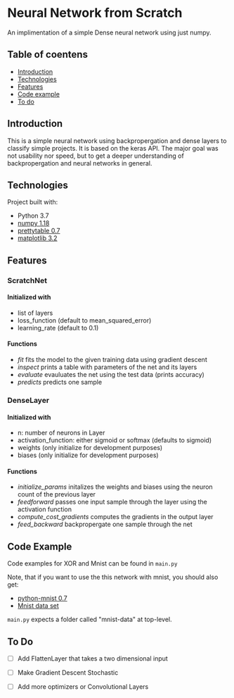 # Neural Network from Scratch
An implimentation of a simple Dense neural network using just numpy.

## Table of coentens
- [Introduction](#introduction)
- [Technologies](#technologies)
- [Features](#Features)
- [Code example](#Code-example)
- [To do](#to-do)

## Introduction
This is a simple neural network using backpropergation and dense layers to classify simple projects.
It is based on the keras API.
The major goal was not usability nor speed, but to get a deeper understanding of backpropergation and neural networks in general. 


## Technologies
Project built with:
- Python 3.7
- [numpy 1.18](https://www.numpy.org)
- [prettytable 0.7](http://code.google.com/p/prettytable)
- [matplotlib 3.2](https://matplotlib.org)

## Features

### ScratchNet
#### Initialized with
- list of layers
- loss_function (default to mean_squared_error)
- learning_rate (default to 0.1)

#### Functions
 - *fit* fits the model to the given training data using gradient descent
 - *inspect* prints a table with parameters of the net and its layers
 - *evaluate* evauluates the net using the test data (prints accuracy)
 - *predicts* predicts one sample

 ### DenseLayer
 #### Initialized with
- n: number of neurons in Layer
- activation_function: either sigmoid or softmax (defaults to sigmoid)
- weights (only initialize for development purposes)
- biases (only initialize for development purposes)

#### Functions
- *initialize_params* initalizes the weights and biases using the neuron count of the previous layer
- *feedforward* passes one input sample through the layer using the activation function
- *compute_cost_gradients* computes the gradients in the output layer
- *feed_backward* backpropergate one sample through the net

## Code Example
Code examples for XOR and Mnist can be found in ```main.py```

Note, that if you want to use the this network with mnist, you should also get:
- [python-mnist 0.7](https://github.com/sorki/python-mnist)
- [Mnist data set](http://yann.lecun.com/exdb/mnist/)

```main.py``` expects a folder called "mnist-data" at top-level.

## To Do

- [ ] Add FlattenLayer that takes a two dimensional input
- [ ] Make Gradient Descent Stochastic
- [ ] Add more optimizers or Convolutional Layers

